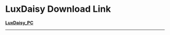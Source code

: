 # LuxDaisy Download Link



**[LuxDaisy_PC](https://drive.google.com/open?id=1PKuCUXn_tZ44CTCUdGApUQFSkO3O3B_y)**




***
